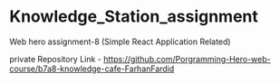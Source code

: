 # Knowledge_Station_assignment
Web hero assignment-8 (Simple React Application Related) 

private Repository Link - https://github.com/Porgramming-Hero-web-course/b7a8-knowledge-cafe-FarhanFardid
